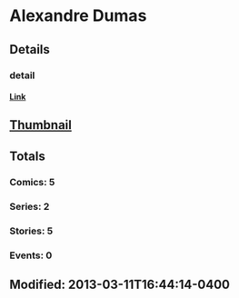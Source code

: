 # Alexandre  Dumas 
## Details
### detail
#### [Link](http://marvel.com/comics/creators/5718/alexandre_dumas?utm_campaign=apiRef&utm_source=225578a89fc76f3d20fbffda5d17a88d)
## [Thumbnail](http://i.annihil.us/u/prod/marvel/i/mg/b/40/image_not_available.jpg)
## Totals
### Comics: 5
### Series: 2
### Stories: 5
### Events: 0
## Modified: 2013-03-11T16:44:14-0400